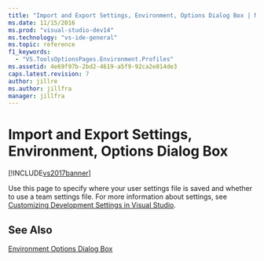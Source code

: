 ```yaml
---
title: "Import and Export Settings, Environment, Options Dialog Box | Microsoft Docs"
ms.date: 11/15/2016
ms.prod: "visual-studio-dev14"
ms.technology: "vs-ide-general"
ms.topic: reference
f1_keywords:
  - "VS.ToolsOptionsPages.Environment.Profiles"
ms.assetid: 4e69f97b-2bd2-4619-a5f9-92ca2e814de3
caps.latest.revision: 7
author: jillre
ms.author: jillfra
manager: jillfra
---
```

# Import and Export Settings, Environment, Options Dialog Box
[!INCLUDE[vs2017banner](../../includes/vs2017banner.md)]

Use this page to specify where your user settings file is saved and whether to use a team settings file. For more information about settings, see [Customizing Development Settings in Visual Studio](https://msdn.microsoft.com/22c4debb-4e31-47a8-8f19-16f328d7dcd3).

## See Also
 [Environment Options Dialog Box](../../ide/reference/environment-options-dialog-box.md)
